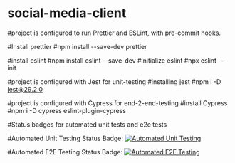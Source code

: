 # social-media-client

#project is configured to run Prettier and ESLint, with pre-commit hooks.

#Install prettier
#npm install --save-dev prettier

#install eslint
#npm install eslint --save-dev
#initialize eslint
#npx eslint --init

#project is configured with Jest for unit-testing
#installing jest
#npm i -D jest@29.2.0

#project is configured with Cypress for end-2-end-testing
#install Cypress
#npm i -D cypress eslint-plugin-cypress

#Status badges for automated unit tests and e2e tests

#Automated Unit Testing Status Badge:
[![Automated Unit Testing](https://github.com/lindatarod85/social-media-client/actions/workflows/unit-test.yml/badge.svg)](https://github.com/lindatarod85/social-media-client/actions/workflows/unit-test.yml)

#Automated E2E Testing Status Badge:
[![Automated E2E Testing](https://github.com/lindatarod85/social-media-client/actions/workflows/e2e-test.yml/badge.svg)](https://github.com/lindatarod85/social-media-client/actions/workflows/e2e-test.yml)
